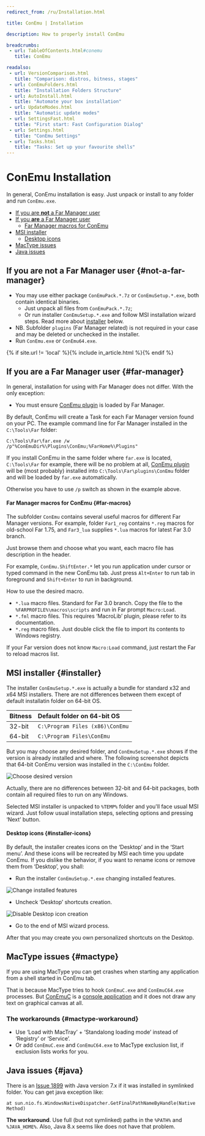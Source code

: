 ```yaml
---
redirect_from: /ru/Installation.html

title: ConEmu | Installation

description: How to properly install ConEmu

breadcrumbs:
 - url: TableOfContents.html#conemu
   title: ConEmu

readalso:
 - url: VersionComparison.html
   title: "Comparison: distros, bitness, stages"
 - url: ConEmuFolders.html
   title: "Installation Folders Structure"
 - url: AutoInstall.html
   title: "Automate your box installation"
 - url: UpdateModes.html
   title: "Automatic update modes"
 - url: SettingsFast.html
   title: "First start: Fast Configuration Dialog"
 - url: Settings.html
   title: "ConEmu Settings"
 - url: Tasks.html
   title: "Tasks: Set up your favourite shells"
---
```


# ConEmu Installation

In general, ConEmu installation is easy.
Just unpack or install to any folder and run `ConEmu.exe`.

* [If you are **not** a Far Manager user](#not-a-far-manager)
* [If you **are** a Far Manager user](#far-manager)
  * [Far Manager macros for ConEmu](#far-macros)
* [MSI installer](#installer)
  * [Desktop icons](#installer-icons)
* [MacType issues](#mactype)
* [Java issues](#java)


## If you are **not** a Far Manager user  {#not-a-far-manager}

* You may use either package `ConEmuPack.*.7z` or `ConEmuSetup.*.exe`, both contain identical binaries.
  * Just unpack all files from `ConEmuPack.*.7z`;
  * Or run installer `ConEmuSetup.*.exe` and follow MSI installation wizard steps.
    Read more about [installer](#installer) below.
* NB.	Subfolder `plugins` (Far Manager related) is not required in your case
  and may be deleted or unchecked in the installer.
* Run `ConEmu.exe` or `ConEmu64.exe`.

{% if site.url != 'local' %}{% include in_article.html %}{% endif %}


## If you **are** a Far Manager user  {#far-manager}

In general, installation for using with Far Manager does not differ.
With the only exception:

* You must ensure [ConEmu plugin](ConEmuFarPlugin.html) is loaded by Far Manager.

By default, ConEmu will create a Task for each Far Manager version found on your PC.
The example command line for Far Manager installed in the `C:\Tools\Far` folder:

```
C:\Tools\Far\far.exe /w /p"%ConEmuDir%\Plugins\ConEmu;%FarHome%\Plugins"
```

If you install ConEmu in the same folder where `far.exe` is located,
`C:\Tools\Far` for example, there will be no problem at all,
[ConEmu plugin](ConEmuFarPlugin.html) will be (most probably)
installed into `C:\Tools\Far\plugins\ConEmu` folder
and will be loaded by `far.exe` automatically.

Otherwise you have to use `/p` switch as shown in the example above.


#### Far Manager macros for ConEmu  {#far-macros}

The subfolder `ConEmu` contains several useful macros for different Far Manager versions.
For example, folder `Far1_reg` contains `*.reg` macros for old-school Far 1.75,
and `Far3_lua` supplies `*.lua` macros for latest Far 3.0 branch.

Just browse them and choose what you want, each macro file has description in the header.

For example, `ConEmu.ShiftEnter.*`
let you run application under cursor or typed command in the new ConEmu tab.
Just press `Alt+Enter` to run tab in foreground and `Shift+Enter` to run in background.

How to use the desired macro.

* `*.lua` macro files. Standard for Far 3.0 branch. Copy the file to the `%FARPROFILE%\macros\scripts`
  and run in Far prompt `Macro:Load`.
* `*.fml` macro files. This requires ‘MacroLib’ plugin, please refer to its documentation.
* `*.reg` macro files. Just double click the file to import its contents to Windows registry.

If your Far version does not know `Macro:Load` command, just restart the Far to reload macros list.



## MSI installer  {#installer}

The installer `ConEmuSetup.*.exe` is actually a bundle for standard x32 and x64 MSI installers.
There are not differences between them except of default installatin folder on 64-bit OS.

| Bitness | Default folder on 64-bit OS |
|:---|:---|
| 32-bit | `C:\Program Files (x86)\ConEmu` |
| 64-bit | `C:\Program Files\ConEmu` |

But you may choose any desired folder, and `ConEmuSetup.*.exe` shows if the version
is already installed and where. The following screenshot depicts that 64-bit ConEmu
version was installed in the `C:\ConEmu` folder.

![Choose desired version](/img/Installer1.png)

Actually, there are no differences between 32-bit and 64-bit packages, both contain
all required files to run on any Windows.

Selected MSI installer is unpacked to `%TEMP%` folder and you'll face usual MSI wizard.
Just follow usual installation steps, selecting options and pressing ‘Next’ button.



#### Desktop icons  {#installer-icons}

By default, the installer creates icons on the ‘Desktop’ and in the ‘Start menu’.
And these icons will be recreated by MSI each time you update ConEmu.
If you dislike the behavior, if you want to rename icons or remove them from ‘Desktop’,
you shall:

* Run the installer `ConEmuSetup.*.exe` changing installed features.

![Change installed features](/img/Installer2.png)

* Uncheck ‘Desktop’ shortcuts creation.

![Disable Desktop icon creation](/img/Installer3.png)

* Go to the end of MSI wizard process.

After that you may create you own personalized shortcuts on the Desktop.



## MacType issues  {#mactype}

If you are using MacType you can get crashes when starting any application
from a shell started in ConEmu tab.

That is because MacType tries to hook `ConEmuC.exe` and `ConEmuC64.exe` processes.
But [ConEmuC](ConEmuC.html) is a [console application](ConsoleApplication.html)
and it does not draw any text on graphical canvas at all.

### The workarounds  {#mactype-workaround}
* Use ‘Load with MacTray’ + ‘Standalong loading mode’
  instead of ‘Registry’ or ‘Service’.
* Or add `ConEmuC.exe` and `ConEmuC64.exe` to MacType exclusion list,
  if exclusion lists works for you.


## Java issues  {#java}

There is an [Issue 1899](https://github.com/Maximus5/conemu-old-issues/issues/1899)
with Java version 7.x if it was installed in symlinked folder.
You can get java exception like:

```
at sun.nio.fs.WindowsNativeDispatcher.GetFinalPathNameByHandle(Native Method)
```

**The workaround**. Use full (but not symlinked) paths in the `%PATH%` and `%JAVA_HOME%`.
Also, Java 8.x seems like does not have that problem.
